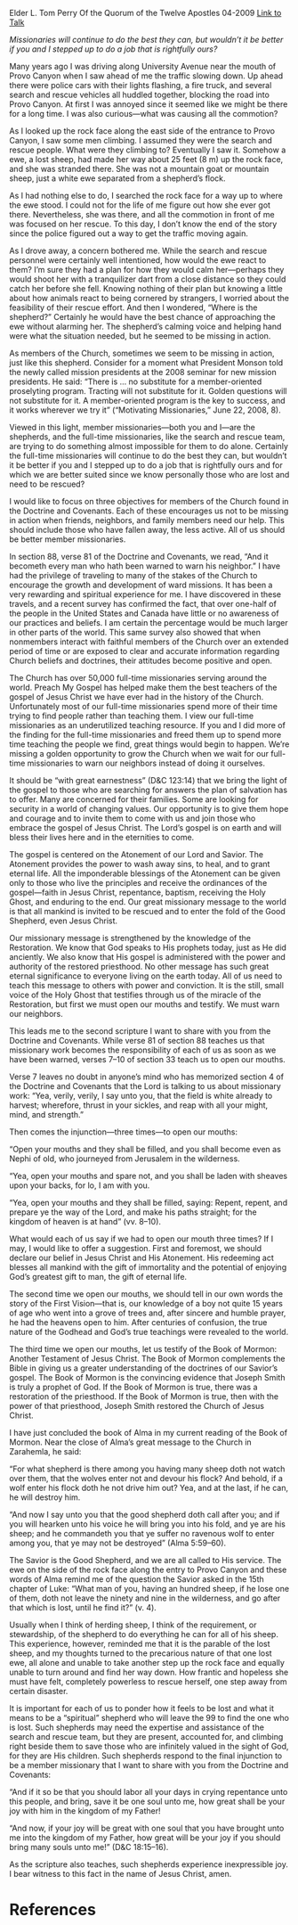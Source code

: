 Elder L. Tom Perry
Of the Quorum of the Twelve Apostles
04-2009
[Link to Talk](https://www.churchofjesuschrist.org/study/general-conference/2009/04/bring-souls-unto-me?lang=eng)

_Missionaries will continue to do the best they can, but wouldn’t it be better if you and I stepped up to do a job that is rightfully ours?_

Many years ago I was driving along University Avenue near the mouth of Provo Canyon when I saw ahead of me the traffic slowing down. Up ahead there were police cars with their lights flashing, a fire truck, and several search and rescue vehicles all huddled together, blocking the road into Provo Canyon. At first I was annoyed since it seemed like we might be there for a long time. I was also curious—what was causing all the commotion?

As I looked up the rock face along the east side of the entrance to Provo Canyon, I saw some men climbing. I assumed they were the search and rescue people. What were they climbing to? Eventually I saw it. Somehow a ewe, a lost sheep, had made her way about 25 feet (8 m) up the rock face, and she was stranded there. She was not a mountain goat or mountain sheep, just a white ewe separated from a shepherd’s flock.

As I had nothing else to do, I searched the rock face for a way up to where the ewe stood. I could not for the life of me figure out how she ever got there. Nevertheless, she was there, and all the commotion in front of me was focused on her rescue. To this day, I don’t know the end of the story since the police figured out a way to get the traffic moving again.

As I drove away, a concern bothered me. While the search and rescue personnel were certainly well intentioned, how would the ewe react to them? I’m sure they had a plan for how they would calm her—perhaps they would shoot her with a tranquilizer dart from a close distance so they could catch her before she fell. Knowing nothing of their plan but knowing a little about how animals react to being cornered by strangers, I worried about the feasibility of their rescue effort. And then I wondered, “Where is the shepherd?” Certainly he would have the best chance of approaching the ewe without alarming her. The shepherd’s calming voice and helping hand were what the situation needed, but he seemed to be missing in action.

As members of the Church, sometimes we seem to be missing in action, just like this shepherd. Consider for a moment what President Monson told the newly called mission presidents at the 2008 seminar for new mission presidents. He said: “There is … no substitute for a member-oriented proselyting program. Tracting will not substitute for it. Golden questions will not substitute for it. A member-oriented program is the key to success, and it works wherever we try it” (“Motivating Missionaries,” June 22, 2008, 8).

Viewed in this light, member missionaries—both you and I—are the shepherds, and the full-time missionaries, like the search and rescue team, are trying to do something almost impossible for them to do alone. Certainly the full-time missionaries will continue to do the best they can, but wouldn’t it be better if you and I stepped up to do a job that is rightfully ours and for which we are better suited since we know personally those who are lost and need to be rescued?

I would like to focus on three objectives for members of the Church found in the Doctrine and Covenants. Each of these encourages us not to be missing in action when friends, neighbors, and family members need our help. This should include those who have fallen away, the less active. All of us should be better member missionaries.

In section 88, verse 81 of the Doctrine and Covenants, we read, “And it becometh every man who hath been warned to warn his neighbor.” I have had the privilege of traveling to many of the stakes of the Church to encourage the growth and development of ward missions. It has been a very rewarding and spiritual experience for me. I have discovered in these travels, and a recent survey has confirmed the fact, that over one-half of the people in the United States and Canada have little or no awareness of our practices and beliefs. I am certain the percentage would be much larger in other parts of the world. This same survey also showed that when nonmembers interact with faithful members of the Church over an extended period of time or are exposed to clear and accurate information regarding Church beliefs and doctrines, their attitudes become positive and open.

The Church has over 50,000 full-time missionaries serving around the world. Preach My Gospel has helped make them the best teachers of the gospel of Jesus Christ we have ever had in the history of the Church. Unfortunately most of our full-time missionaries spend more of their time trying to find people rather than teaching them. I view our full-time missionaries as an underutilized teaching resource. If you and I did more of the finding for the full-time missionaries and freed them up to spend more time teaching the people we find, great things would begin to happen. We’re missing a golden opportunity to grow the Church when we wait for our full-time missionaries to warn our neighbors instead of doing it ourselves.

It should be “with great earnestness” (D&C 123:14) that we bring the light of the gospel to those who are searching for answers the plan of salvation has to offer. Many are concerned for their families. Some are looking for security in a world of changing values. Our opportunity is to give them hope and courage and to invite them to come with us and join those who embrace the gospel of Jesus Christ. The Lord’s gospel is on earth and will bless their lives here and in the eternities to come.

The gospel is centered on the Atonement of our Lord and Savior. The Atonement provides the power to wash away sins, to heal, and to grant eternal life. All the imponderable blessings of the Atonement can be given only to those who live the principles and receive the ordinances of the gospel—faith in Jesus Christ, repentance, baptism, receiving the Holy Ghost, and enduring to the end. Our great missionary message to the world is that all mankind is invited to be rescued and to enter the fold of the Good Shepherd, even Jesus Christ.

Our missionary message is strengthened by the knowledge of the Restoration. We know that God speaks to His prophets today, just as He did anciently. We also know that His gospel is administered with the power and authority of the restored priesthood. No other message has such great eternal significance to everyone living on the earth today. All of us need to teach this message to others with power and conviction. It is the still, small voice of the Holy Ghost that testifies through us of the miracle of the Restoration, but first we must open our mouths and testify. We must warn our neighbors.

This leads me to the second scripture I want to share with you from the Doctrine and Covenants. While verse 81 of section 88 teaches us that missionary work becomes the responsibility of each of us as soon as we have been warned, verses 7–10 of section 33 teach us to open our mouths.

Verse 7 leaves no doubt in anyone’s mind who has memorized section 4 of the Doctrine and Covenants that the Lord is talking to us about missionary work: “Yea, verily, verily, I say unto you, that the field is white already to harvest; wherefore, thrust in your sickles, and reap with all your might, mind, and strength.”

Then comes the injunction—three times—to open our mouths:

“Open your mouths and they shall be filled, and you shall become even as Nephi of old, who journeyed from Jerusalem in the wilderness.

“Yea, open your mouths and spare not, and you shall be laden with sheaves upon your backs, for lo, I am with you.

“Yea, open your mouths and they shall be filled, saying: Repent, repent, and prepare ye the way of the Lord, and make his paths straight; for the kingdom of heaven is at hand” (vv. 8–10).

What would each of us say if we had to open our mouth three times? If I may, I would like to offer a suggestion. First and foremost, we should declare our belief in Jesus Christ and His Atonement. His redeeming act blesses all mankind with the gift of immortality and the potential of enjoying God’s greatest gift to man, the gift of eternal life.

The second time we open our mouths, we should tell in our own words the story of the First Vision—that is, our knowledge of a boy not quite 15 years of age who went into a grove of trees and, after sincere and humble prayer, he had the heavens open to him. After centuries of confusion, the true nature of the Godhead and God’s true teachings were revealed to the world.

The third time we open our mouths, let us testify of the Book of Mormon: Another Testament of Jesus Christ. The Book of Mormon complements the Bible in giving us a greater understanding of the doctrines of our Savior’s gospel. The Book of Mormon is the convincing evidence that Joseph Smith is truly a prophet of God. If the Book of Mormon is true, there was a restoration of the priesthood. If the Book of Mormon is true, then with the power of that priesthood, Joseph Smith restored the Church of Jesus Christ.

I have just concluded the book of Alma in my current reading of the Book of Mormon. Near the close of Alma’s great message to the Church in Zarahemla, he said:

“For what shepherd is there among you having many sheep doth not watch over them, that the wolves enter not and devour his flock? And behold, if a wolf enter his flock doth he not drive him out? Yea, and at the last, if he can, he will destroy him.

“And now I say unto you that the good shepherd doth call after you; and if you will hearken unto his voice he will bring you into his fold, and ye are his sheep; and he commandeth you that ye suffer no ravenous wolf to enter among you, that ye may not be destroyed” (Alma 5:59–60).

The Savior is the Good Shepherd, and we are all called to His service. The ewe on the side of the rock face along the entry to Provo Canyon and these words of Alma remind me of the question the Savior asked in the 15th chapter of Luke: “What man of you, having an hundred sheep, if he lose one of them, doth not leave the ninety and nine in the wilderness, and go after that which is lost, until he find it?” (v. 4).

Usually when I think of herding sheep, I think of the requirement, or stewardship, of the shepherd to do everything he can for all of his sheep. This experience, however, reminded me that it is the parable of the lost sheep, and my thoughts turned to the precarious nature of that one lost ewe, all alone and unable to take another step up the rock face and equally unable to turn around and find her way down. How frantic and hopeless she must have felt, completely powerless to rescue herself, one step away from certain disaster.

It is important for each of us to ponder how it feels to be lost and what it means to be a “spiritual” shepherd who will leave the 99 to find the one who is lost. Such shepherds may need the expertise and assistance of the search and rescue team, but they are present, accounted for, and climbing right beside them to save those who are infinitely valued in the sight of God, for they are His children. Such shepherds respond to the final injunction to be a member missionary that I want to share with you from the Doctrine and Covenants:

“And if it so be that you should labor all your days in crying repentance unto this people, and bring, save it be one soul unto me, how great shall be your joy with him in the kingdom of my Father!

“And now, if your joy will be great with one soul that you have brought unto me into the kingdom of my Father, how great will be your joy if you should bring many souls unto me!” (D&C 18:15–16).

As the scripture also teaches, such shepherds experience inexpressible joy. I bear witness to this fact in the name of Jesus Christ, amen.

# References
